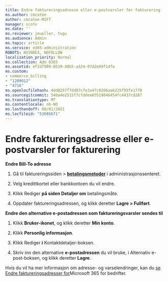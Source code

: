 ```yaml
---
title: Endre faktureringsadresse eller e-postvarsler for fakturering
ms.author: cmcatee
author: cmcatee-MSFT
manager: scotv
ms.date: ''
ms.reviewer: jmueller, tugu
ms.audience: Admin
ms.topic: article
ms.service: o365-administration
ROBOTS: NOINDEX, NOFOLLOW
localization_priority: Normal
ms.collection: Adm_O365
ms.assetid: ef2df989-8539-48b5-a324-97d2e09f14fe
ms.custom:
- commerce_billing
- "1200012"
- "4716"
ms.openlocfilehash: 4dd0257f7dd87cfe3a47c0206aa6225f95fe1770
ms.sourcegitcommit: 540a4e2515f7cfddee65519046454fc4437cd287
ms.translationtype: MT
ms.contentlocale: nb-NO
ms.lasthandoff: 08/01/2021
ms.locfileid: "53685671"
---
```

# <a name="change-billing-address-or-billing-email-notifications"></a>Endre faktureringsadresse eller e-postvarsler for fakturering

**Endre Bill-To adresse**

1. Gå til faktureringssiden > **[betalingsmetoder](https://go.microsoft.com/fwlink/p/?linkid=2018806)** i administrasjonssenteret.

2. Velg kredittkortet eller bankkontoen du vil endre.

3. Klikk Rediger **på siden Detaljer om** betalingsmåte. 

4. Oppdater faktureringsadressen, og klikk deretter **Lagre > Fullført**.

**Endre den alternative e-postadressen som faktureringsvarsler sendes til** 

1. Klikk **Bruker-ikonet**, og klikk deretter **Min konto**.

2. Klikk **Personlig informasjon**.

3. Klikk Rediger **i** Kontaktdetaljer-boksen. 

4. Skriv inn den alternative **e-postadressen** du vil bruke, i Alternativ e-post-boksen, og klikk deretter **Lagre**.

Hvis du vil ha mer informasjon om adresse- og varselendringer, kan du [se Endre faktureringsadresser for](/microsoft-365/commerce/billing-and-payments/change-your-billing-addresses)Microsoft 365 for bedrifter.
